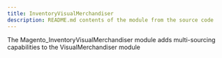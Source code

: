```yaml
---
title: InventoryVisualMerchandiser
description: README.md contents of the module from the source code
---
```


The Magento_InventoryVisualMerchandiser module adds multi-sourcing capabilities to the VisualMerchandiser module

